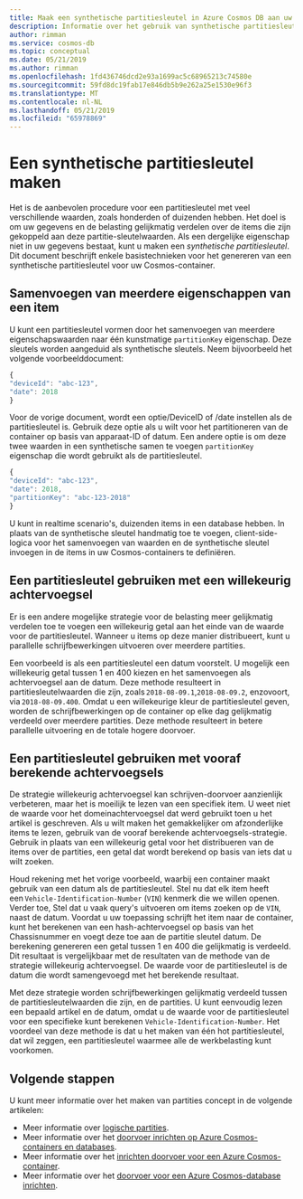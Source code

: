 ```yaml
---
title: Maak een synthetische partitiesleutel in Azure Cosmos DB aan uw gegevens en de belasting gelijkmatig verdelen.
description: Informatie over het gebruik van synthetische partitiesleutels in uw Azure Cosmos-containers
author: rimman
ms.service: cosmos-db
ms.topic: conceptual
ms.date: 05/21/2019
ms.author: rimman
ms.openlocfilehash: 1fd436746dcd2e93a1699ac5c68965213c74580e
ms.sourcegitcommit: 59fd8dc19fab17e846db5b9e262a25e1530e96f3
ms.translationtype: MT
ms.contentlocale: nl-NL
ms.lasthandoff: 05/21/2019
ms.locfileid: "65978869"
---
```

# <a name="create-a-synthetic-partition-key"></a>Een synthetische partitiesleutel maken

Het is de aanbevolen procedure voor een partitiesleutel met veel verschillende waarden, zoals honderden of duizenden hebben. Het doel is om uw gegevens en de belasting gelijkmatig verdelen over de items die zijn gekoppeld aan deze partitie-sleutelwaarden. Als een dergelijke eigenschap niet in uw gegevens bestaat, kunt u maken een *synthetische partitiesleutel*. Dit document beschrijft enkele basistechnieken voor het genereren van een synthetische partitiesleutel voor uw Cosmos-container.

## <a name="concatenate-multiple-properties-of-an-item"></a>Samenvoegen van meerdere eigenschappen van een item

U kunt een partitiesleutel vormen door het samenvoegen van meerdere eigenschapswaarden naar één kunstmatige `partitionKey` eigenschap. Deze sleutels worden aangeduid als synthetische sleutels. Neem bijvoorbeeld het volgende voorbeelddocument:

```JavaScript
{
"deviceId": "abc-123",
"date": 2018
}
```

Voor de vorige document, wordt een optie/DeviceID of /date instellen als de partitiesleutel is. Gebruik deze optie als u wilt voor het partitioneren van de container op basis van apparaat-ID of datum. Een andere optie is om deze twee waarden in een synthetische samen te voegen `partitionKey` eigenschap die wordt gebruikt als de partitiesleutel.

```JavaScript
{
"deviceId": "abc-123",
"date": 2018,
"partitionKey": "abc-123-2018"
}
```

U kunt in realtime scenario's, duizenden items in een database hebben. In plaats van de synthetische sleutel handmatig toe te voegen, client-side-logica voor het samenvoegen van waarden en de synthetische sleutel invoegen in de items in uw Cosmos-containers te definiëren.

## <a name="use-a-partition-key-with-a-random-suffix"></a>Een partitiesleutel gebruiken met een willekeurig achtervoegsel

Er is een andere mogelijke strategie voor de belasting meer gelijkmatig verdelen toe te voegen een willekeurig getal aan het einde van de waarde voor de partitiesleutel. Wanneer u items op deze manier distribueert, kunt u parallelle schrijfbewerkingen uitvoeren over meerdere partities.

Een voorbeeld is als een partitiesleutel een datum voorstelt. U mogelijk een willekeurig getal tussen 1 en 400 kiezen en het samenvoegen als achtervoegsel aan de datum. Deze methode resulteert in partitiesleutelwaarden die zijn, zoals `2018-08-09.1`,`2018-08-09.2`, enzovoort, via `2018-08-09.400`. Omdat u een willekeurige kleur de partitiesleutel geven, worden de schrijfbewerkingen op de container op elke dag gelijkmatig verdeeld over meerdere partities. Deze methode resulteert in betere parallelle uitvoering en de totale hogere doorvoer.

## <a name="use-a-partition-key-with-pre-calculated-suffixes"></a>Een partitiesleutel gebruiken met vooraf berekende achtervoegsels 

De strategie willekeurig achtervoegsel kan schrijven-doorvoer aanzienlijk verbeteren, maar het is moeilijk te lezen van een specifiek item. U weet niet de waarde voor het domeinachtervoegsel dat werd gebruikt toen u het artikel is geschreven. Als u wilt maken het gemakkelijker om afzonderlijke items te lezen, gebruik van de vooraf berekende achtervoegsels-strategie. Gebruik in plaats van een willekeurig getal voor het distribueren van de items over de partities, een getal dat wordt berekend op basis van iets dat u wilt zoeken.

Houd rekening met het vorige voorbeeld, waarbij een container maakt gebruik van een datum als de partitiesleutel. Stel nu dat elk item heeft een `Vehicle-Identification-Number` (`VIN`) kenmerk die we willen openen. Verder toe, Stel dat u vaak query's uitvoeren om items zoeken op de `VIN`, naast de datum. Voordat u uw toepassing schrijft het item naar de container, kunt het berekenen van een hash-achtervoegsel op basis van het Chassisnummer en voegt deze toe aan de partitie sleutel datum. De berekening genereren een getal tussen 1 en 400 die gelijkmatig is verdeeld. Dit resultaat is vergelijkbaar met de resultaten van de methode van de strategie willekeurig achtervoegsel. De waarde voor de partitiesleutel is de datum die wordt samengevoegd met het berekende resultaat.

Met deze strategie worden schrijfbewerkingen gelijkmatig verdeeld tussen de partitiesleutelwaarden die zijn, en de partities. U kunt eenvoudig lezen een bepaald artikel en de datum, omdat u de waarde voor de partitiesleutel voor een specifieke kunt berekenen `Vehicle-Identification-Number`. Het voordeel van deze methode is dat u het maken van één hot partitiesleutel, dat wil zeggen, een partitiesleutel waarmee alle de werkbelasting kunt voorkomen. 

## <a name="next-steps"></a>Volgende stappen

U kunt meer informatie over het maken van partities concept in de volgende artikelen:

* Meer informatie over [logische partities](partition-data.md).
* Meer informatie over het [doorvoer inrichten op Azure Cosmos-containers en databases](set-throughput.md).
* Meer informatie over het [inrichten doorvoer voor een Azure Cosmos-container](how-to-provision-container-throughput.md).
* Meer informatie over het [doorvoer voor een Azure Cosmos-database inrichten](how-to-provision-database-throughput.md).
